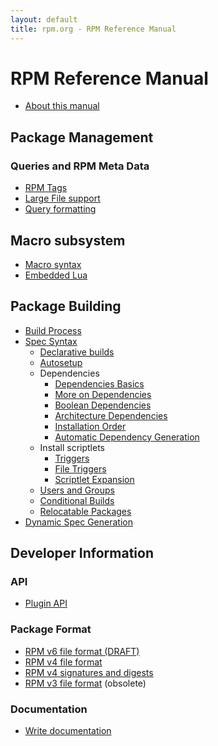 ```yaml
---
layout: default
title: rpm.org - RPM Reference Manual
---
```

# RPM Reference Manual

* [About this manual](about.md)

## Package Management

### Queries and RPM Meta Data
* [RPM Tags](tags.md)
* [Large File support](large_files.md)
* [Query formatting](queryformat.md)

## Macro subsystem
* [Macro syntax](macros.md)
* [Embedded Lua](lua.md)

## Package Building
* [Build Process](buildprocess.md)
* [Spec Syntax](spec.md)
  * [Declarative builds](buildsystem.md)
  * [Autosetup](autosetup.md)
  * Dependencies
    * [Dependencies Basics](dependencies.md)
    * [More on Dependencies](more_dependencies.md)
    * [Boolean Dependencies](boolean_dependencies.md)
    * [Architecture Dependencies](arch_dependencies.md)
    * [Installation Order](tsort.md)
    * [Automatic Dependency Generation](dependency_generators.md)
  * Install scriptlets
    * [Triggers](triggers.md)
    * [File Triggers](file_triggers.md)
    * [Scriptlet Expansion](scriptlet_expansion.md)
  * [Users and Groups](users_and_groups.md)
  * [Conditional Builds](conditionalbuilds.md)
  * [Relocatable Packages](relocatable.md)
* [Dynamic Spec Generation](dynamic_specs.md)

## Developer Information

### API
* [Plugin API](plugins.md)

### Package Format
* [RPM v6 file format (DRAFT)](format_v6.md)
* [RPM v4 file format](format_v4.md)
* [RPM v4 signatures and digests](signatures_digests.md)
* [RPM v3 file format](format_v3.md) (obsolete)

### Documentation
* [Write documentation](devel_documentation.md)
